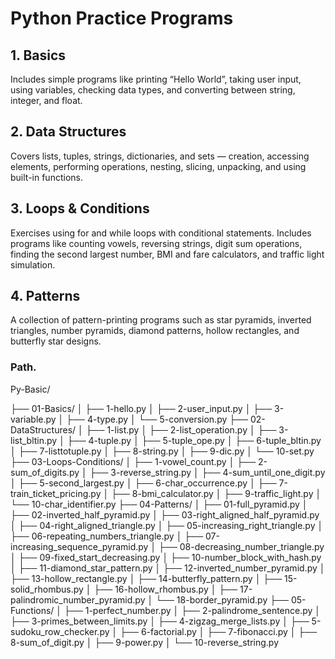 # Python Practice Programs

## 1. Basics

Includes simple programs like printing “Hello World”, taking user input, using variables, checking data types, and converting between string, integer, and float.

## 2. Data Structures

Covers lists, tuples, strings, dictionaries, and sets — creation, accessing elements, performing operations, nesting, slicing, unpacking, and using built-in functions.

## 3. Loops & Conditions

Exercises using for and while loops with conditional statements. Includes programs like counting vowels, reversing strings, digit sum operations, finding the second largest number, BMI and fare calculators, and traffic light simulation.

## 4. Patterns

A collection of pattern-printing programs such as star pyramids, inverted triangles, number pyramids, diamond patterns, hollow rectangles, and butterfly star designs.

### Path.
Py-Basic/

├── 01-Basics/
│   ├── 1-hello.py
│   ├── 2-user_input.py
│   ├── 3-variable.py
│   ├── 4-type.py
│   └── 5-conversion.py
├── 02-DataStructures/
│   ├── 1-list.py
│   ├── 2-list_operation.py
│   ├── 3-list_bltin.py
│   ├── 4-tuple.py
│   ├── 5-tuple_ope.py
│   ├── 6-tuple_bltin.py
│   ├── 7-listtotuple.py
│   ├── 8-string.py
│   ├── 9-dic.py
│   └── 10-set.py
├── 03-Loops-Conditions/
│   ├── 1-vowel_count.py
│   ├── 2-sum_of_digits.py
│   ├── 3-reverse_string.py
│   ├── 4-sum_until_one_digit.py
│   ├── 5-second_largest.py
│   ├── 6-char_occurrence.py
│   ├── 7-train_ticket_pricing.py
│   ├── 8-bmi_calculator.py
│   ├── 9-traffic_light.py
│   └── 10-char_identifier.py
├── 04-Patterns/
│   ├── 01-full_pyramid.py
│   ├── 02-inverted_half_pyramid.py
│   ├── 03-right_aligned_half_pyramid.py
│   ├── 04-right_aligned_triangle.py
│   ├── 05-increasing_right_triangle.py
│   ├── 06-repeating_numbers_triangle.py
│   ├── 07-increasing_sequence_pyramid.py
│   ├── 08-decreasing_number_triangle.py
│   ├── 09-fixed_start_decreasing.py
│   ├── 10-number_block_with_hash.py
│   ├── 11-diamond_star_pattern.py
│   ├── 12-inverted_number_pyramid.py
│   ├── 13-hollow_rectangle.py
│   ├── 14-butterfly_pattern.py
│   ├── 15-solid_rhombus.py
│   ├── 16-hollow_rhombus.py
│   ├── 17-palindromic_number_pyramid.py
│   └── 18-border_pyramid.py
├── 05-Functions/
│   ├── 1-perfect_number.py
│   ├── 2-palindrome_sentence.py
│   ├── 3-primes_between_limits.py
│   ├── 4-zigzag_merge_lists.py
│   ├── 5-sudoku_row_checker.py
│   ├── 6-factorial.py
│   ├── 7-fibonacci.py
│   ├── 8-sum_of_digit.py
│   ├── 9-power.py
│   └── 10-reverse_string.py
